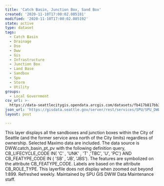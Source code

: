 ```yaml
---
title: 'Catch Basin, Junction Box, Sand Box'
created: '2020-11-10T17:00:02.085181'
modified: '2020-11-10T17:00:02.085192'
state: active
type: dataset
tags:
  - Catch Basin
  - Drainage
  - Dso
  - Dww
  - Gis
  - Infrastructure
  - Junction Box
  - Land Base
  - Sandbox
  - Spu
  - Storm
  - Utility
groups:
  - Local Government
csv_url: >-
  https://data-seattlecitygis.opendata.arcgis.com/datasets/fb417b817bb34bc2ad241dd589591c28_0.csv?outSR=%7B%22latestWkid%22%3A2926%2C%22wkid%22%3A2926%7D
json_url: 'https://gisdata.seattle.gov/server/rest/services/SPU/SPU_DWW_DSO/MapServer/0'
layout: post

---
```

This layer displays all the sandboxes and junction boxes within the City of Seattle (and the former service area north of the City limits) regardless of ownership.  Selected Maximo data are included.  The data source is DWW.catch_basin_pt_pv with the following definition query, CB_LIFECYCLE_CODE IN( 'C' , 'UNK' , 'T' ,'TBC', 'U', 'PC') AND CB_FEATYPE_CODE IN ( 'SB' , 'JB', 'JBS').  The features are symbolized on the attribute CB_FEATYPE_CODE.  Labels are based on the attribute CB_ROLE_TYPE.  This layerfile does not display when zoomed out beyond 1:899.   Refreshed weekly.  Maintained by SPU GIS DWW Data Maintenance staff.
